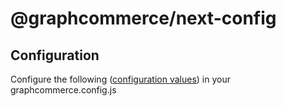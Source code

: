 # @graphcommerce/next-config

## Configuration

Configure the following ([configuration values](./Config.graphqls)) in your
graphcommerce.config.js
